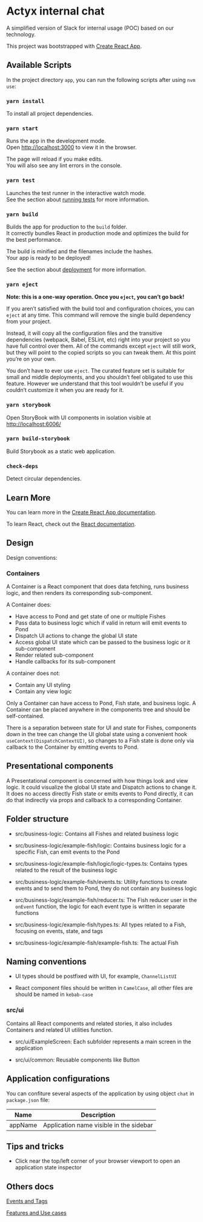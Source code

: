# Actyx internal chat

A simplified version of Slack for internal usage (POC) based on our technology.

This project was bootstrapped with [Create React App](https://github.com/facebook/create-react-app).

## Available Scripts

In the project directory `app`, you can run the following scripts after using `nvm use`:

### `yarn install`

To install all project dependencies.

### `yarn start`

Runs the app in the development mode.\
Open [http://localhost:3000](http://localhost:3000) to view it in the browser.

The page will reload if you make edits.\
You will also see any lint errors in the console.

### `yarn test`

Launches the test runner in the interactive watch mode.\
See the section about [running tests](https://facebook.github.io/create-react-app/docs/running-tests) for more information.

### `yarn build`

Builds the app for production to the `build` folder.\
It correctly bundles React in production mode and optimizes the build for the best performance.

The build is minified and the filenames include the hashes.\
Your app is ready to be deployed!

See the section about [deployment](https://facebook.github.io/create-react-app/docs/deployment) for more information.

### `yarn eject`

**Note: this is a one-way operation. Once you `eject`, you can’t go back!**

If you aren’t satisfied with the build tool and configuration choices, you can `eject` at any time. This command will remove the single build dependency from your project.

Instead, it will copy all the configuration files and the transitive dependencies (webpack, Babel, ESLint, etc) right into your project so you have full control over them. All of the commands except `eject` will still work, but they will point to the copied scripts so you can tweak them. At this point you’re on your own.

You don’t have to ever use `eject`. The curated feature set is suitable for small and middle deployments, and you shouldn’t feel obligated to use this feature. However we understand that this tool wouldn’t be useful if you couldn’t customize it when you are ready for it.

### `yarn storybook`

Open StoryBook with UI components in isolation visible at <http://localhost:6006/>

### `yarn build-storybook`

Build Storybook as a static web application.

### `check-deps`

Detect circular dependencies.

## Learn More

You can learn more in the [Create React App documentation](https://facebook.github.io/create-react-app/docs/getting-started).

To learn React, check out the [React documentation](https://reactjs.org/).

## Design

Design conventions:

### Containers

A Container is a React component that does data fetching, runs business logic, and then renders its corresponding sub-component.

A Container does:

- Have access to Pond and get state of one or multiple Fishes
- Pass data to business logic which if valid in return will emit events to Pond
- Dispatch UI actions to change the global UI state
- Access global UI state which can be passed to the business logic or it sub-component
- Render related sub-component
- Handle callbacks for its sub-component

A container does not:

- Contain any UI styling
- Contain any view logic

Only a Container can have access to Pond, Fish state, and business logic.
A Container can be placed anywhere in the components tree and should be self-contained.

There is a separation between state for UI and state for Fishes, components down in the tree can change the UI global state using a convenient hook `useContext(DispatchContextUI)`, so changes to a Fish state is done only via callback to the Container by emitting events to Pond.

## Presentational components

A Presentational component is concerned with how things look and view logic.
It could visualize the global UI state and Dispatch actions to change it.
It does no access directly Fish state or emits events to Pond directly, it can do that indirectly via props and callback to a corresponding Container.

## Folder structure

- src/business-logic: Contains all Fishes and related business logic

- src/business-logic/example-fish/logic: Contains business logic for a specific Fish, can emit events to the Pond

- src/business-logic/example-fish/logic/logic-types.ts: Contains types related to the result of the business logic

- src/business-logic/example-fish/events.ts: Utility functions to create events and to send them to Pond, they do not contain any business logic

- src/business-logic/example-fish/reducer.ts: The Fish reducer user in the `onEvent` function, the logic for each event type is written in separate functions

- src/business-logic/example-fish/types.ts: All types related to a Fish, focusing on events, state, and tags

- src/business-logic/example-fish/example-fish.ts: The actual Fish

## Naming conventions

- UI types should be postfixed with UI, for example, `ChannelListUI`

- React component files should be written in `CamelCase`, all other files are should be named in `kebab-case`

### src/ui

Contains all React components and related stories, it also includes Containers and related UI utilities function.

- src/ui/ExampleScreen: Each subfolder represents a main screen in the application

- src/ui/common: Reusable components like Button

## Application configurations

You can confiture several aspects of the application by using object `chat` in `package.json` file:

| Name    | Description                             |
|---------|-----------------------------------------|
| appName | Application name visible in the sidebar |

## Tips and tricks

- Click near the top/left corner of your browser viewport to open an application state inspector

## Others docs

[Events and Tags](./docs/events-tags-overview.md)

[Features and Use cases](./docs/features-use-cases.md)
